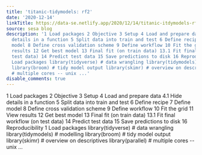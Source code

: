 ```yaml
---
title: 'titanic-tidymodels: rf2'
date: '2020-12-14'
linkTitle: https://data-se.netlify.app/2020/12/14/titanic-itdymodels-rf2/
source: sesa blog
description: '1 Load packages 2 Objective 3 Setup 4 Load and prepare data 4.1 Hide
  details in a function 5 Split data into train and test 6 Define recipe 7 Define
  model 8 Define cross validation scheme 9 Define workflow 10 Fit the grid 11 View
  results 12 Get best model 13 Final fit (on train data) 13.1 Fit final workflow (on
  test data) 14 Predict test data 15 Save predictions to disk 16 Reproducibility 1
  Load packages library(tidyverse) # data wrangling library(tidymodels) # modelling
  library(broom) # tidy model output library(skimr) # overview on descriptives library(parallel)
  # multiple cores -- unix ...'
disable_comments: true
---
```

1 Load packages 2 Objective 3 Setup 4 Load and prepare data 4.1 Hide details in a function 5 Split data into train and test 6 Define recipe 7 Define model 8 Define cross validation scheme 9 Define workflow 10 Fit the grid 11 View results 12 Get best model 13 Final fit (on train data) 13.1 Fit final workflow (on test data) 14 Predict test data 15 Save predictions to disk 16 Reproducibility 1 Load packages library(tidyverse) # data wrangling library(tidymodels) # modelling library(broom) # tidy model output library(skimr) # overview on descriptives library(parallel) # multiple cores -- unix ...